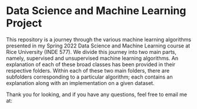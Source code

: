 # Data Science and Machine Learning Project

This repository is a journey through the various machine learning algorithms presented in my Spring 2022 Data Science and Machine Learning course at Rice University (INDE 577). We divide this journey into two main parts, namely, supervised and unsupervised machine learning algorithms. An explanation of each of these broad classes has been provided in their respective folders. Within each of these two main folders, there are subfolders corresponding to a particular algorithm; each contains an explanation along with an implementation on a given dataset.

Thank you for looking, and if you have any questions, feel free to email me at: 